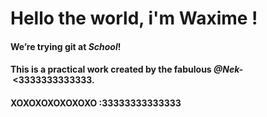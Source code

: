 # Hello the world, i'm Waxime !  #
#### We’re trying git at _School_! 
#### This is a practical work created by the fabulous *@Nek-*  <3333333333333.
#### XOXOXOXOXOXOXO :33333333333333